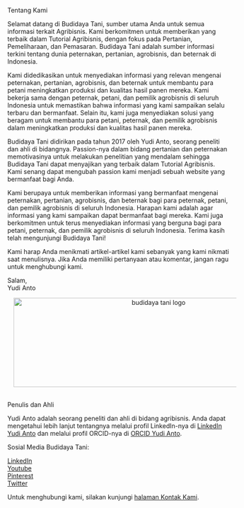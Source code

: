 <p>Tentang Kami</p><p>Selamat datang di Budidaya Tani, sumber utama Anda untuk semua informasi terkait Agribisnis. Kami berkomitmen untuk memberikan yang terbaik dalam Tutorial Agribisnis, dengan fokus pada Pertanian, Pemeliharaan, dan Pemasaran. Budidaya Tani adalah sumber informasi terkini tentang dunia peternakan, pertanian, agrobisnis, dan beternak di Indonesia.</p><p>Kami didedikasikan untuk menyediakan informasi yang relevan mengenai peternakan, pertanian, agrobisnis, dan beternak untuk membantu para petani meningkatkan produksi dan kualitas hasil panen mereka. Kami bekerja sama dengan peternak, petani, dan pemilik agrobisnis di seluruh Indonesia untuk memastikan bahwa informasi yang kami sampaikan selalu terbaru dan bermanfaat. Selain itu, kami juga menyediakan solusi yang beragam untuk membantu para petani, peternak, dan pemilik agrobisnis dalam meningkatkan produksi dan kualitas hasil panen mereka.</p><p>Budidaya Tani didirikan pada tahun 2017 oleh Yudi Anto, seorang peneliti dan ahli di bidangnya. Passion-nya dalam bidang pertanian dan peternakan memotivasinya untuk melakukan penelitian yang mendalam sehingga Budidaya Tani dapat menyajikan yang terbaik dalam Tutorial Agribisnis. Kami senang dapat mengubah passion kami menjadi sebuah website yang bermanfaat bagi Anda.</p><p>Kami berupaya untuk memberikan informasi yang bermanfaat mengenai peternakan, pertanian, agrobisnis, dan beternak bagi para peternak, petani, dan pemilik agrobisnis di seluruh Indonesia. Harapan kami adalah agar informasi yang kami sampaikan dapat bermanfaat bagi mereka. Kami juga berkomitmen untuk terus menyediakan informasi yang berguna bagi para petani, peternak, dan pemilik agrobisnis di seluruh Indonesia. Terima kasih telah mengunjungi Budidaya Tani!</p><p>Kami harap Anda menikmati artikel-artikel kami sebanyak yang kami nikmati saat menulisnya. Jika Anda memiliki pertanyaan atau komentar, jangan ragu untuk menghubungi kami.</p><p>Salam,<br />Yudi Anto</p><div class="separator" style="clear: both; text-align: center;"><a href="https://blogger.googleusercontent.com/img/a/AVvXsEh8_vHcYSLbYED58eAq-Y-u_Js87bYG4RIR3a-4NTt_EKP-lTroOcZvDtYe_pbH6lOgyemW4zr5d_xeszCX4wFTGMGMri1WsenYpcGTxScCtuuBuM46TSkR6_yOBy46YgH4sTYNKDsV1GGkh2ia3xvU4PCjv6kdERcLhGdphaUW14S1qsHUyFiw8U65=s200" style="margin-left: 1em; margin-right: 1em;"><img alt="budidaya tani logo" border="0" data-original-height="63" data-original-width="200" height="202" src="https://blogger.googleusercontent.com/img/a/AVvXsEh8_vHcYSLbYED58eAq-Y-u_Js87bYG4RIR3a-4NTt_EKP-lTroOcZvDtYe_pbH6lOgyemW4zr5d_xeszCX4wFTGMGMri1WsenYpcGTxScCtuuBuM46TSkR6_yOBy46YgH4sTYNKDsV1GGkh2ia3xvU4PCjv6kdERcLhGdphaUW14S1qsHUyFiw8U65=w640-h202" width="640" /></a></div><br /><p>Penulis dan Ahli</p><p>Yudi Anto adalah seorang peneliti dan ahli di bidang agribisnis. Anda dapat mengetahui lebih lanjut tentangnya melalui profil LinkedIn-nya di <a href="http://www.linkedin.com/in/yudi-anto-0b41621a2">LinkedIn Yudi Anto</a> dan melalui profil ORCID-nya di <a href="https://orcid.org/0000-0001-9836-4408">ORCID Yudi Anto</a>.</p><p>Sosial Media Budidaya Tani:</p><p><a href="https://id.linkedin.com/company/budidayatani">LinkedIn</a><br /><a href="https://www.youtube.com/@bt4ni">Youtube</a><br /><a href="https://id.pinterest.com/budidayatani/">Pinterest</a><br /><a href="https://twitter.com/BudidayaTani">Twitter</a></p><p>Untuk menghubungi kami, silakan kunjungi <a href="https://www.budidayatani.com/p/contact.html">halaman Kontak Kami</a>.</p>